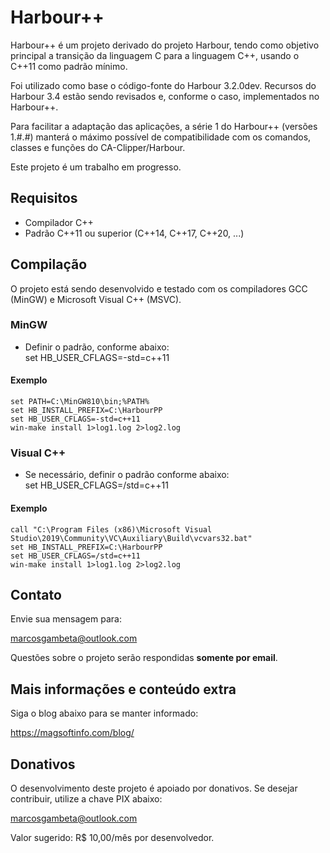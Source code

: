 # Harbour++

Harbour++ é um projeto derivado do projeto Harbour, tendo como objetivo principal
a transição da linguagem C para a linguagem C++, usando o C++11 como padrão mínimo.

Foi utilizado como base o código-fonte do Harbour 3.2.0dev. Recursos do Harbour 3.4
estão sendo revisados e, conforme o caso, implementados no Harbour++.

Para facilitar a adaptação das aplicações, a série 1 do Harbour++ (versões 1.#.#) manterá
o máximo possível de compatibilidade com os comandos, classes e funções do CA-Clipper/Harbour.

Este projeto é um trabalho em progresso.

## Requisitos
* Compilador C++
* Padrão C++11 ou superior (C++14, C++17, C++20, ...)

## Compilação

O projeto está sendo desenvolvido e testado com os compiladores GCC (MinGW) e Microsoft Visual C++ (MSVC).

### MinGW
* Definir o padrão, conforme abaixo:  
set HB_USER_CFLAGS=-std=c++11

#### Exemplo
```Batch
set PATH=C:\MinGW810\bin;%PATH%
set HB_INSTALL_PREFIX=C:\HarbourPP
set HB_USER_CFLAGS=-std=c++11
win-make install 1>log1.log 2>log2.log
```

### Visual C++
* Se necessário, definir o padrão conforme abaixo:  
set HB_USER_CFLAGS=/std=c++11

#### Exemplo
```Batch
call "C:\Program Files (x86)\Microsoft Visual Studio\2019\Community\VC\Auxiliary\Build\vcvars32.bat"
set HB_INSTALL_PREFIX=C:\HarbourPP
set HB_USER_CFLAGS=/std=c++11
win-make install 1>log1.log 2>log2.log
```

## Contato

Envie sua mensagem para:

marcosgambeta@outlook.com

Questões sobre o projeto serão respondidas **somente por email**.  

## Mais informações e conteúdo extra

Siga o blog abaixo para se manter informado:

https://magsoftinfo.com/blog/

## Donativos

O desenvolvimento deste projeto é apoiado por donativos. Se desejar contribuir,
utilize a chave PIX abaixo:

marcosgambeta@outlook.com

Valor sugerido: R$ 10,00/mês por desenvolvedor.
